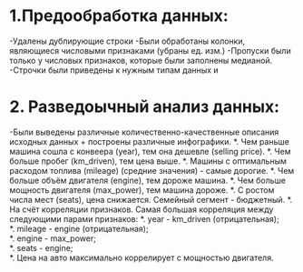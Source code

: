 # 1.Предообработка данных:
-Удалены дублирующие строки
-Были обработаны колонки, являющиеся числовыми признаками (убраны ед. изм.)
-Пропуски были только у числовых признаков, которые были заполнены медианой.
-Строчки были приведены к нужным типам данных и 
# 2. Разведоычный анализ данных:
-Были выведены различные количественно-качественные описания исходных данных + построены различные инфографики.
*. Чем раньше машина сошла с конвеера (year), тем она дешевле (selling price).
*. Чем больше пробег (km_driven), тем цена выше.
*. Машины с оптимальным расходом топлива (mileage) (средние значения) - самые дорогие.
*. Чем больше объём двигателя (engine), тем дороже машина.
*. Чем больше мощность двигателя (max_power), тем машина дороже.
*. С ростом числа мест (seats), цена снижается. Семейный сегмент - бюджетный.
*. На счёт корреляции признаков. Самая большая корреляция между следующими парами признаков:
*. year - km_driven (отрицательная);<br>
*. mileage - engine (отрицательная);<br>
*. engine - max_power;<br>
*. seats - engine;<br>
*. Цена на авто максимально коррелирует с мощностью двигателя.
